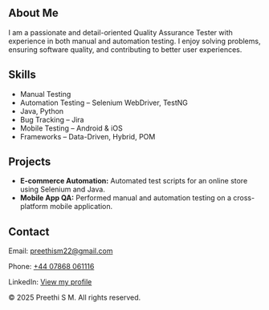 
<html lang="en">
  <section>
    <h2>About Me</h2>
    <p>I am a passionate and detail-oriented Quality Assurance Tester with experience in both manual and automation testing. I enjoy solving problems, ensuring software quality, and contributing to better user experiences.</p>
  </section>

  <section>
    <h2>Skills</h2>
    <ul>
      <li>Manual Testing</li>
      <li>Automation Testing – Selenium WebDriver, TestNG</li>
      <li>Java, Python</li>
      <li>Bug Tracking – Jira</li>
      <li>Mobile Testing – Android & iOS</li>
      <li>Frameworks – Data-Driven, Hybrid, POM</li>
    </ul>
  </section>

  <section>
    <h2>Projects</h2>
    <ul>
      <li><strong>E-commerce Automation:</strong> Automated test scripts for an online store using Selenium and Java.</li>
      <li><strong>Mobile App QA:</strong> Performed manual and automation testing on a cross-platform mobile application.</li>
    </ul>
  </section>

  <section>
    <h2>Contact</h2>
    <p>Email: <a href="mailto:preethism22@gmail.com">preethism22@gmail.com</a></p>
    <p>Phone: <a href="tel:+447868061116">+44 07868 061116</a></p>
    <p>LinkedIn: <a href="https://www.linkedin.com/in/preethi-sakaleshpura-manjunatha-7bb494288" target="_blank">View my profile</a></p>
  </section>

  <footer>
    <p>© 2025 Preethi S M. All rights reserved.</p>
  </footer>
</body>
</html>

